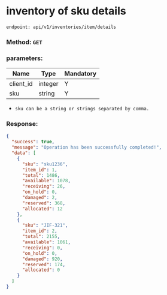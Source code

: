 # inventory of sku details


`endpoint: api/v1/inventories/item/details`

### Method: `GET`
### parameters:
| Name        | Type      | Mandatory |
|-------------|-----------|-----------|
| client_id   | integer   | Y         |
| sku         | string    | Y         |

* `sku can be a string or strings separated by comma.`

### Response:

```json
{
  "success": true,
  "message": "Operation has been successfully completed!",
  "data": [
    {
      "sku": "sku1236",
      "item_id": 1,
      "total": 1486,
      "available": 1078,
      "receiving": 26,
      "on_hold": 0,
      "damaged": 2,
      "reserved": 368,
      "allocated": 12
    },
    {
      "sku": "JIF-321",
      "item_id": 2,
      "total": 2155,
      "available": 1061,
      "receiving": 0,
      "on_hold": 0,
      "damaged": 920,
      "reserved": 174,
      "allocated": 0
    }
  ]
}
```